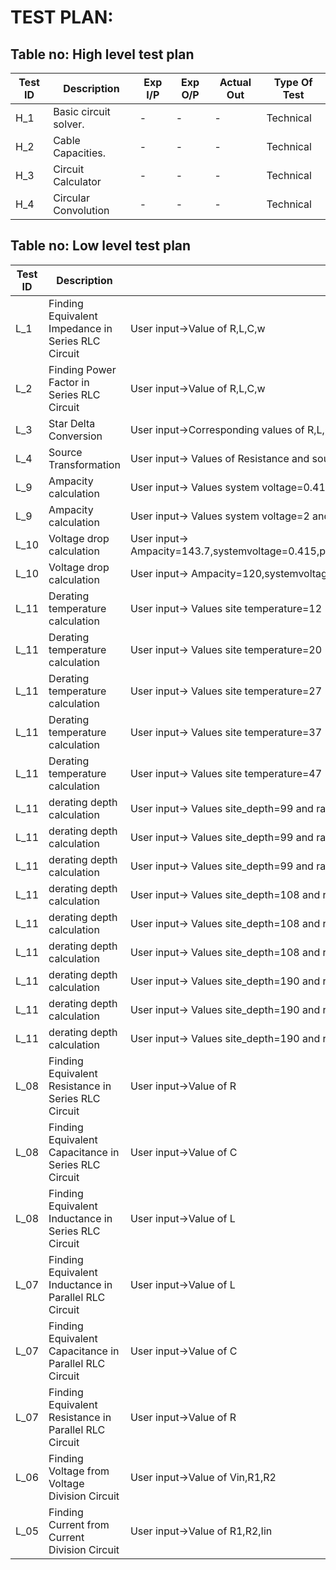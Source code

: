 # TEST PLAN:

## Table no: High level test plan

| **Test ID** | **Description**                                              | **Exp I/P** | **Exp O/P** | **Actual Out** |**Type Of Test**  |          
|-------------|--------------------------------------------------------------|------------|-------------|----------------|------------------|      
| H_1 | Basic circuit solver. | - | - | - | Technical | 
| H_2 | Cable Capacities. | - | - | - | Technical | 
| H_3 | Circuit Calculator | - | - | - | Technical | 
| H_4 | Circular Convolution | - | - | - | Technical |



## Table no: Low level test plan

| **Test ID** | **Description**                                              | **Exp IN** | **Exp OUT** | **Actual Out** |**Type Of Test**  |    
|-------------|--------------------------------------------------------------|------------|-------------|----------------|------------------|
| L_1 |Finding Equivalent Impedance in Series RLC Circuit | User input->Value of R,L,C,w |- | Success | Requirement |
| L_2 |Finding Power Factor in Series RLC Circuit |User input->Value of R,L,C,w | - |Success |Requirement |
| L_3 |Star Delta Conversion |User input->Corresponding values of R,L,C | - | Success | Requirement |
| L_4 |Source Transformation |User input-> Values of Resistance and sources | - | Success |Requirement |
| L_9 |Ampacity calculation |User input-> Values system voltage=0.415 and transformer rating=200 |143.760208  | Success | Requirement |
| L_9 |Ampacity calculation |User input-> Values system voltage=2 and transformer rating=13 | 450.033321| Success |Requirement |
| L_10 |Voltage drop  calculation |User input-> Ampacity=143.7,systemvoltage=0.415,pf=0.8,Length=100,resistance=1.035,reactance=5.233|23796  | Success | Requirement |
| L_10 |Voltage drop  calculation |User input-> Ampacity=120,systemvoltage=1,pf=1,Length=25,resistance=13,reactance=0.03|6754  | Success | Requirement |
| L_11 |Derating temperature calculation |User input-> Values site temperature=12|1.120000  | Success | Requirement |
| L_11 |Derating temperature calculation |User input-> Values site temperature=20|1.040000  | Success | Requirement|
| L_11 |Derating temperature calculation |User input-> Values site temperature=27|0.960000  | Success |Requirement|
| L_11 |Derating temperature calculation |User input-> Values site temperature=37|0.910000  | Success| Requirement|
| L_11 |Derating temperature calculation |User input-> Values site temperature=47|0.820000  | Success | Requirement|
| L_11 |derating depth calculation |User input-> Values site_depth=99 and rating=15 | 0.990000 | Success | Requirement |
| L_11 |derating depth calculation |User input-> Values site_depth=99 and rating=120 | 0.980000| Success | Requirement|
| L_11 |derating depth calculation |User input-> Values site_depth=99 and rating=470 | 0.970000 | Success | Requirement|
| L_11 |derating depth calculation |User input-> Values site_depth=108 and rating=15 | 0.980000| Success | Requirement|
| L_11 |derating depth calculation |User input-> Values site_depth=108 and rating=120 | 0.970000 | Success | Requirement |
| L_11 |derating depth calculation |User input-> Values site_depth=108 and rating=470 | 0.960000 | Success | Requirement|
| L_11 |derating depth calculation |User input-> Values site_depth=190 and rating=15 | 0.950000| Success | Requirement |
| L_11 |derating depth calculation |User input-> Values site_depth=190 and rating=120 | 0.930000 |Success| Requirement|
| L_11|derating depth calculation |User input-> Values site_depth=190 and rating=470 | 0.910000 | Success | Requirement|
| L_08 |Finding Equivalent Resistance in Series RLC Circuit | User input->Value of R |- | - | - |
| L_08 |Finding Equivalent Capacitance in Series RLC Circuit | User input->Value of C |- | - | - |
| L_08 |Finding Equivalent Inductance in Series RLC Circuit | User input->Value of L |- | - | - |
| L_07 |Finding Equivalent Inductance in Parallel RLC Circuit | User input->Value of L |- | - | - |
| L_07 |Finding Equivalent Capacitance in Parallel RLC Circuit | User input->Value of C |- | - | - |
| L_07 |Finding Equivalent Resistance in Parallel RLC Circuit | User input->Value of R |- | - | - |
| L_06 |Finding Voltage from Voltage Division Circuit | User input->Value of Vin,R1,R2 |- | - | - |
| L_05 |Finding Current from Current Division Circuit | User input->Value of R1,R2,Iin |- | - | - |
